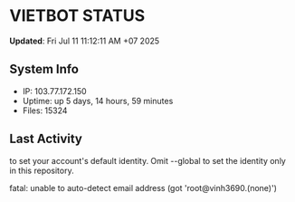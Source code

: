 # VIETBOT STATUS
**Updated**: Fri Jul 11 11:12:11 AM +07 2025

## System Info
- IP: 103.77.172.150
- Uptime: up 5 days, 14 hours, 59 minutes
- Files: 15324

## Last Activity

to set your account's default identity.
Omit --global to set the identity only in this repository.

fatal: unable to auto-detect email address (got 'root@vinh3690.(none)')

